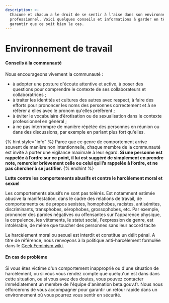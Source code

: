 ```yaml
---
description: >-
  Chacune et chacun a le droit de se sentir à l'aise dans son environnement
  professionnel. Voici quelques conseils et informations à garder en tête pour
  garantir que ce soit bien le cas.
---
```


# Environnement de travail

#### Conseils à la communauté

Nous encourageons vivement la communauté :

* à adopter une posture d'écoute attentive et active, à poser des questions pour comprendre le contexte de ses collaborateurs et collaboratrices ;
* à traiter les identités et cultures des autres avec respect, à faire des efforts pour prononcer les noms des personnes correctement et à se référer à elles avec le pronom qu'elles préfèrent ; 
* à éviter le vocabulaire d’érotisation ou de sexualisation dans le contexte professionnel en général ;
* à ne pas interrompre de manière répétée des personnes en réunion ou dans des discussions, par exemple en parlant plus fort qu'elles.

{% hint style="info" %}
Parce que ce genre de comportement arrive souvent de manière non intentionnelle, chaque membre de la communauté est invité à porter une vigilance maximale à leur égard. **Si une personne est rappelée à l’ordre sur ce point, il lui est suggéré de simplement en prendre note, remercier brièvement celle ou celui qui l’a rappelée à l’ordre, et ne pas chercher à se justifier.**
{% endhint %}

**Lutte contre les comportements abusifs et contre le harcèlement moral et sexuel**

Les comportements abusifs ne sont pas tolérés. Est notamment estimée abusive la manifestation, dans le cadre des relations de travail, de comportements ou de propos sexistes, homophobes, racistes, antisémites, discriminants, transphobes, sérophobes, grossophobes, etc. Par exemple, prononcer des paroles négatives ou offensantes sur l'apparence physique, la corpulence, les vêtements, le statut social, l'expression de genre, est intolérable, de même que toucher des personnes sans leur accord tacite

Le harcèlement moral ou sexuel est interdit et constitue un délit pénal. A titre de référence, nous renvo~~y~~ons à la politique anti-harcèlement formulée dans le [Geek Feminism wiki](https://geekfeminism.wikia.org/wiki/Conference_anti-harassment/Policy).

#### En cas de problème

Si vous êtes victime d'un comportement inapproprié ou d'une situation de harcèlement, ou si vous vous rendez compte que quelqu'un est dans dans cette situation, ou si vous avez des doutes, vous pouvez contacter immédiatement un membre de l'équipe d'animation beta.gouv.fr. Nous nous efforcerons de vous accompagner pour garantir un retour rapide dans un environnement où vous pourrez vous sentir en sécurité.

